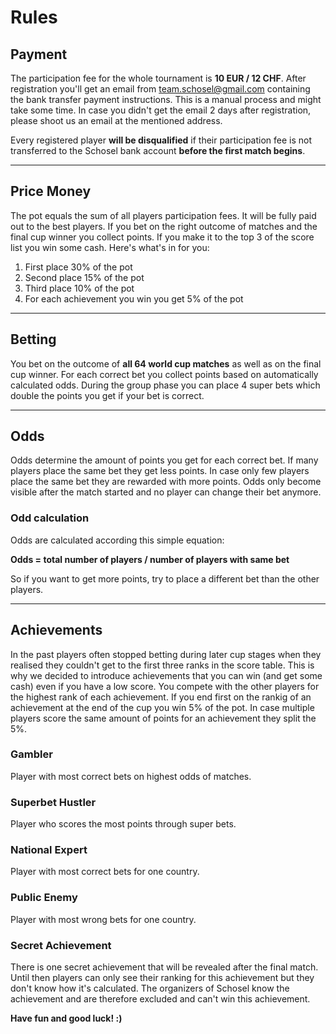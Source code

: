 
# Rules

## Payment
The participation fee for the whole tournament is **10 EUR / 12 CHF**. After registration you'll get an email from team.schosel@gmail.com containing the bank transfer payment instructions. This is a manual process and might take some time. In case you didn't get the email 2 days after registration, please shoot us an email at the mentioned address.

Every registered player **will be disqualified** if their participation fee is not transferred to the Schosel bank account **before the first match begins**.

---

## Price Money
The pot equals the sum of all players participation fees. It will be fully paid out to the best players. If you bet on the right outcome of matches and the final cup winner you collect points. If you make it to the top 3 of the score list you win some cash. Here's what's in for you:
1. First place 30% of the pot
2. Second place 15% of the pot
3. Third place 10% of the pot
4. For each achievement you win you get 5% of the pot

---

## Betting
You bet on the outcome of **all 64 world cup matches** as well as on the final cup winner. For each correct bet you collect points based on automatically calculated odds. During the group phase you can place 4 super bets which double the points you get if your bet is correct.

---

## Odds
Odds determine the amount of points you get for each correct bet. If many players place the same bet they get less points. In case only few players place the same bet they are rewarded with more points. Odds only become visible after the match started and no player can change their bet anymore.

### Odd calculation
Odds are calculated according this simple equation:

**Odds = total number of players / number of players with same bet**

So if you want to get more points, try to place a different bet than the other players.

---

## Achievements
In the past players often stopped betting during later cup stages when they realised they couldn't get to the first three ranks in the score table. This is why we decided to introduce achievements that you can win (and get some cash) even if you have a low score. You compete with the other players for the highest rank of each achievement. If you end first on the rankig of an achievement at the end of the cup you win 5% of the pot. In case multiple players score the same amount of points for an achievement they split the 5%.

### Gambler
Player with most correct bets on highest odds of matches.

### Superbet Hustler
Player who scores the most points through super bets.

### National Expert
Player with most correct bets for one country.

### Public Enemy
Player with most wrong bets for one country.

### Secret Achievement
There is one secret achievement that will be revealed after the final match. Until then players can only see their ranking for this achievement but they don't know how it's calculated. The organizers of Schosel know the achievement and are therefore excluded and can't win this achievement.

**Have fun and good luck! :)**
